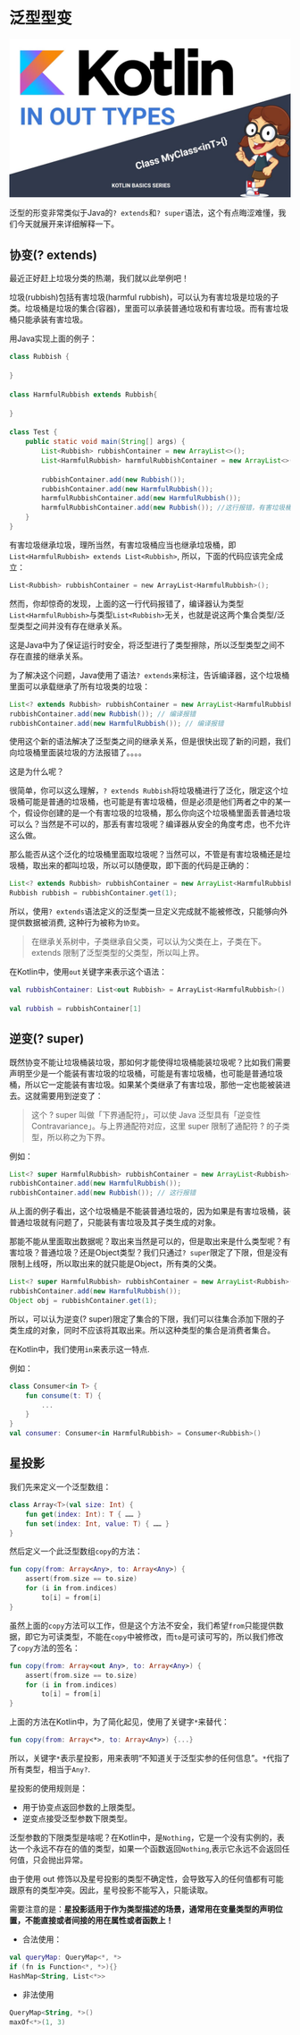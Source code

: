 # 泛型型变

![in-out](../../images/advanced/in-out.jpeg)

泛型的形变非常类似于Java的`? extends`和`? super`语法，这个有点晦涩难懂，我们今天就展开来详细解释一下。

## 协变(? extends)
最近正好赶上垃圾分类的热潮，我们就以此举例吧！

垃圾(rubbish)包括有害垃圾(harmful rubbish)，可以认为有害垃圾是垃圾的子类。垃圾桶是垃圾的集合(容器)，里面可以承装普通垃圾和有害垃圾。而有害垃圾桶只能承装有害垃圾。

用Java实现上面的例子：
```java
class Rubbish {

}

class HarmfulRubbish extends Rubbish{

}

class Test {
    public static void main(String[] args) {
        List<Rubbish> rubbishContainer = new ArrayList<>();
        List<HarmfulRubbish> harmfulRubbishContainer = new ArrayList<>();
        
        rubbishContainer.add(new Rubbish());
        rubbishContainer.add(new HarmfulRubbish());
        harmfulRubbishContainer.add(new HarmfulRubbish());
        harmfulRubbishContainer.add(new Rubbish()); //这行报错，有害垃圾桶不能装普通垃圾
    }
}
```

有害垃圾继承垃圾，理所当然，有害垃圾桶应当也继承垃圾桶，即`List<HarmfulRubbish> extends List<Rubbish>`, 所以，下面的代码应该完全成立：
```kotlin
List<Rubbish> rubbishContainer = new ArrayList<HarmfulRubbish>();
```
然而，你却惊奇的发现，上面的这一行代码报错了，编译器认为类型`List<HarmfulRubbish>`与类型`List<Rubbish>`无关，也就是说这两个集合类型/泛型类型之间并没有存在继承关系。

这是Java中为了保证运行时安全，将泛型进行了类型擦除，所以泛型类型之间不存在直接的继承关系。

为了解决这个问题，Java使用了语法`? extends`来标注，告诉编译器，这个垃圾桶里面可以承载继承了所有垃圾类的垃圾：

```java
List<? extends Rubbish> rubbishContainer = new ArrayList<HarmfulRubbish>(); // 这一行正确
rubbishContainer.add(new Rubbish()); // 编译报错
rubbishContainer.add(new HarmfulRubbish()); // 编译报错
```

使用这个新的语法解决了泛型类之间的继承关系，但是很快出现了新的问题，我们向垃圾桶里面装垃圾的方法报错了。。。。

这是为什么呢？

很简单，你可以这么理解，`? extends Rubbish`将垃圾桶进行了泛化，限定这个垃圾桶可能是普通的垃圾桶，也可能是有害垃圾桶，但是必须是他们两者之中的某一个，假设你创建的是一个有害垃圾的垃圾桶，那么你向这个垃圾桶里面丢普通垃圾可以么？当然是不可以的，那丢有害垃圾呢？编译器从安全的角度考虑，也不允许这么做。

那么能否从这个泛化的垃圾桶里面取垃圾呢？当然可以，不管是有害垃圾桶还是垃圾桶，取出来的都叫垃圾，所以可以随便取，即下面的代码是正确的：
```java
List<? extends Rubbish> rubbishContainer = new ArrayList<HarmfulRubbish>();
Rubbish rubbish = rubbishContainer.get(1);
```

所以，使用`? extends`语法定义的泛型类一旦定义完成就不能被修改，只能够向外提供数据被消费, 这种行为被称为`协变`。

> 在继承关系树中，子类继承自父类，可以认为父类在上，子类在下。extends 限制了泛型类型的父类型，所以叫上界。

在Kotlin中，使用`out`关键字来表示这个语法：

```kotlin
val rubbishContainer: List<out Rubbish> = ArrayList<HarmfulRubbish>()

val rubbish = rubbishContainer[1]
```

## 逆变(? super)

既然协变不能让垃圾桶装垃圾，那如何才能使得垃圾桶能装垃圾呢？比如我们需要声明至少是一个能装有害垃圾的垃圾桶，可能是有害垃圾桶，也可能是普通垃圾桶，所以它一定能装有害垃圾。如果某个类继承了有害垃圾，那他一定也能被装进去。这就需要用到逆变了：
> 这个 ? super 叫做「下界通配符」，可以使 Java 泛型具有「逆变性 Contravariance」。与上界通配符对应，这里 super 限制了通配符 ? 的子类型，所以称之为下界。

例如：
```java
List<? super HarmfulRubbish> rubbishContainer = new ArrayList<Rubbish>();
rubbishContainer.add(new HarmfulRubbish());
rubbishContainer.add(new Rubbish()); // 这行报错
```

从上面的例子看出，这个垃圾桶是不能装普通垃圾的，因为如果是有害垃圾桶，装普通垃圾就有问题了，只能装有害垃圾及其子类生成的对象。

那能不能从里面取出数据呢？取出来当然是可以的，但是取出来是什么类型呢？有害垃圾？普通垃圾？还是Object类型？我们只通过`? super`限定了下限，但是没有限制上线呀，所以取出来的就只能是Object，所有类的父类。

```java
List<? super HarmfulRubbish> rubbishContainer = new ArrayList<Rubbish>();
rubbishContainer.add(new HarmfulRubbish());
Object obj = rubbishContainer.get(1);
```

所以，可以认为逆变(? super)限定了集合的下限，我们可以往集合添加下限的子类生成的对象，同时不应该将其取出来。所以这种类型的集合是消费者集合。

在Kotlin中，我们使用`in`来表示这一特点.

例如：
```kotlin
class Consumer<in T> {
    fun consume(t: T) {
        ...
    }
}
val consumer: Consumer<in HarmfulRubbish> = Consumer<Rubbish>()
```

## 星投影

我们先来定义一个泛型数组：
```kotlin
class Array<T>(val size: Int) {
    fun get(index: Int): T { …… }
    fun set(index: Int, value: T) { …… }
}
```

然后定义一个此泛型数组`copy`的方法：
```kotlin
fun copy(from: Array<Any>, to: Array<Any>) {
    assert(from.size == to.size)
    for (i in from.indices)
        to[i] = from[i]
}
```

虽然上面的`copy`方法可以工作，但是这个方法不安全，我们希望`from`只能提供数据，即它为可读类型，不能在`copy`中被修改，而`to`是可读可写的，所以我们修改了`copy`方法的签名：
```kotlin
fun copy(from: Array<out Any>, to: Array<Any>) {
    assert(from.size == to.size)
    for (i in from.indices)
        to[i] = from[i]
}
```

上面的方法在Kotlin中，为了简化起见，使用了关键字`*`来替代：
```kotlin
fun copy(from: Array<*>, to: Array<Any>) {...} 
```

所以，关键字`*`表示星投影，用来表明“不知道关于泛型实参的任何信息”。`*`代指了所有类型，相当于`Any?`.

星投影的使用规则是：
* 用于协变点返回参数的上限类型。
* 逆变点接受泛型参数下限类型。

泛型参数的下限类型是啥呢？在Kotlin中，是`Nothing`，它是一个没有实例的，表达一个永远不存在的值的类型，如果一个函数返回`Nothing`,表示它永远不会返回任何值，只会抛出异常。

由于使用 out 修饰以及星号投影的类型不确定性，会导致写入的任何值都有可能跟原有的类型冲突。因此，星号投影不能写入，只能读取。

需要注意的是：**星投影适用于作为类型描述的场景，通常用在变量类型的声明位置，不能直接或者间接的用在属性或者函数上！**
* 合法使用：
```kotlin
val queryMap: QueryMap<*, *>
if (fn is Function<*, *>){}
HashMap<String, List<*>>
```
* 非法使用
```kotlin
QueryMap<String, *>()
maxOf<*>(1, 3)
```



